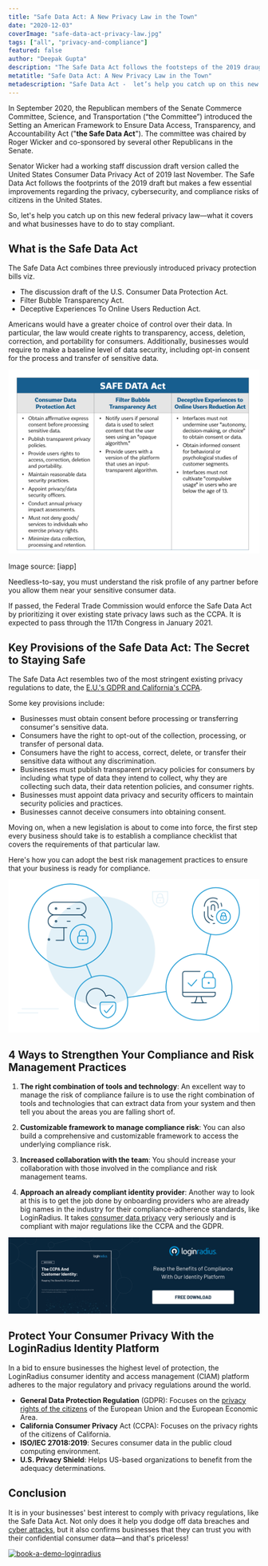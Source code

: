 ```yaml
---
title: "Safe Data Act: A New Privacy Law in the Town"
date: "2020-12-03"
coverImage: "safe-data-act-privacy-law.jpg"
tags: ["all", "privacy-and-compliance"]
featured: false 
author: "Deepak Gupta"
description: "The Safe Data Act follows the footsteps of the 2019 draught, but makes a few major changes to the threats of people in the United States to privacy, cybersecurity, and compliance."
metatitle: "Safe Data Act: A New Privacy Law in the Town"
metadescription: "Safe Data Act -  let’s help you catch up on this new federal privacy law. Find out its key provisions for Americans  and what businesses have to do to stay compliant."
---
```


In September 2020, the Republican members of the Senate Commerce Committee, Science, and Transportation (“the Committee”) introduced the Setting an American Framework to Ensure Data Access, Transparency, and Accountability Act ("**the Safe Data Act**"). The committee was chaired by Roger Wicker and co-sponsored by several other Republicans in the Senate.

Senator Wicker had a working staff discussion draft version called the United States Consumer Data Privacy Act of 2019 last November. The Safe Data Act follows the footprints of the 2019 draft but makes a few essential improvements regarding the privacy, cybersecurity, and compliance risks of citizens in the United States. 

So, let's help you catch up on this new federal privacy law—what it covers and what businesses have to do to stay compliant.


## What is the Safe Data Act

The Safe Data Act combines three previously introduced privacy protection bills viz. 


*   The discussion draft of the U.S. Consumer Data Protection Act. 
*   Filter Bubble Transparency Act.
*   Deceptive Experiences To Online Users Reduction Act.

Americans would have a greater choice of control over their data. In particular, the law would create rights to transparency, access, deletion, correction, and portability for consumers. Additionally, businesses would require to make a baseline level of data security, including opt-in consent for the process and transfer of sensitive data. 


![alt_text](safe-data-act.png "safe-data-act")


Image source: [iapp]

Needless-to-say, you must understand the risk profile of any partner before you allow them near your sensitive consumer data. 

If passed, the Federal Trade Commission would enforce the Safe Data Act by prioritizing it over existing state privacy laws such as the CCPA. It is expected to pass through the 117th Congress in January 2021.


## Key Provisions of the Safe Data Act: The Secret to Staying Safe

The Safe Data Act resembles two of the most stringent existing privacy regulations to date, the [E.U.'s GDPR and California's CCPA](https://www.loginradius.com/blog/2019/09/ccpa-vs-gdpr-the-compliance-war/). 

Some key provisions include: 



*   Businesses must obtain consent before processing or transferring consumer's sensitive data.
*   Consumers have the right to opt-out of the collection, processing, or transfer of personal data.
*   Consumers have the right to access, correct, delete, or transfer their sensitive data without any discrimination.
*   Businesses must publish transparent privacy policies for consumers by including what type of data they intend to collect, why they are collecting such data, their data retention policies, and consumer rights. 
*   Businesses must appoint data privacy and security officers to maintain security policies and practices.
*   Businesses cannot deceive consumers into obtaining consent. 

Moving on, when a new legislation is about to come into force, the first step every business should take is to establish a compliance checklist that covers the requirements of that particular law. 

Here's how you can adopt the best risk management practices to ensure that your business is ready for compliance. 

![protect-your-consumer-privacy-with-loginradius](protect-your-consumer-privacy-with-loginradius.png)


## 4 Ways to Strengthen Your Compliance and Risk Management Practices

1. **The right combination of tools and technology**: An excellent way to manage the risk of compliance failure is to use the right combination of tools and technologies that can extract data from your system and then tell you about the areas you are falling short of.

2. **Customizable framework to manage compliance risk**: You can also build a comprehensive and customizable framework to access the underlying compliance risk.

3. **Increased collaboration with the team**: You should increase your collaboration with those involved in the compliance and risk management teams. 

4. **Approach an already compliant identity provider**: Another way to look at this is to get the job done by onboarding providers who are already big names in the industry for their compliance-adherence standards, like LoginRadius. It takes [consumer data privacy](https://www.loginradius.com/blog/2020/06/consumer-data-privacy-security/) very seriously and is compliant with major regulations like the CCPA and the GDPR.

[![WP-The-CCPA-and-Customer-Identity-Reaping-the-Benefits-of-Compliance](WP-The-CCPA-and-Customer-Identity-Reaping-the-Benefits-of-Compliance.png)](https://www.loginradius.com/resource/the-ccpa-and-customer-identity/)


## Protect Your Consumer Privacy With the LoginRadius Identity Platform 


In a bid to ensure businesses the highest level of protection, the LoginRadius consumer identity and access management (CIAM) platform adheres to the major regulatory and privacy regulations around the world. 



*   **General Data Protection Regulation** (GDPR): Focuses on the [privacy rights of the citizens](https://www.loginradius.com/gdpr-and-privacy/) of the European Union and the European Economic Area.
*   **California Consumer Privacy** Act (CCPA): Focuses on the privacy rights of the citizens of California.
*   **ISO/IEC 27018:2019**: Secures consumer data in the public cloud computing environment.
*   **U.S. Privacy Shield**: Helps US-based organizations to benefit from the adequacy determinations.


## Conclusion 

It is in your businesses' best interest to comply with privacy regulations, like the Safe Data Act. Not only does it help you dodge off data breaches and [cyber attacks](https://www.loginradius.com/blog/2019/10/cybersecurity-attacks-business/), but it also confirms businesses that they can trust you with their confidential consumer data—and that's priceless! 

[![book-a-demo-loginradius](book-a-demo-loginradius.png)](https://www.loginradius.com/book-a-demo/)
